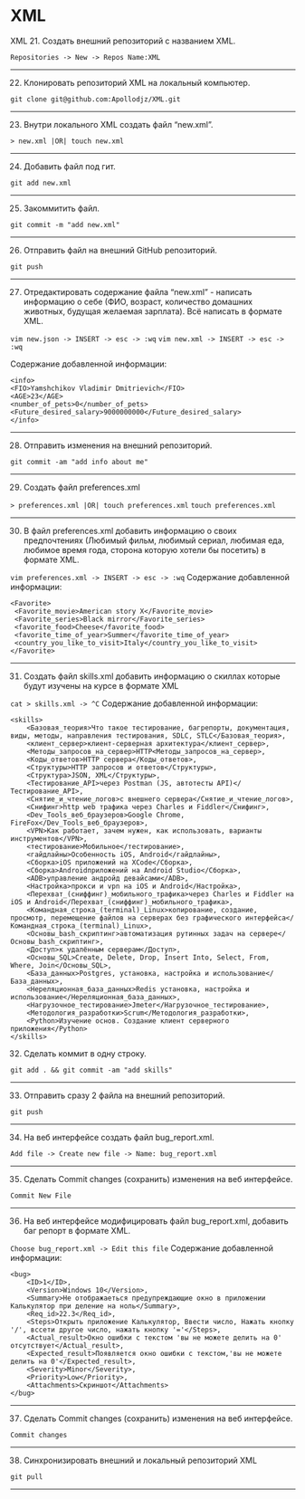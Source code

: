 # XML
XML
 21. Создать внешний репозиторий c названием XML.

 `Repositories -> New -> Repos Name:XML`
 ***
 22. Клонировать репозиторий XML на локальный компьютер.

 `git clone git@github.com:Apollodjz/XML.git`
 ***
 23. Внутри локального XML создать файл “new.xml”.

 `> new.xml |OR| touch new.xml`
 ***
 24. Добавить файл под гит.

 `git add new.xml`
 ***
 25. Закоммитить файл.

 `git commit -m "add new.xml"`
 ***
 26. Отправить файл на внешний GitHub репозиторий.
 
 `git push`
 ***
 27. Отредактировать содержание файла “new.xml” - написать информацию о себе (ФИО, возраст, количество домашних животных, будущая желаемая зарплата). Всё написать в   формате XML.

 `vim new.json -> INSERT -> esc -> :wq`
 `vim new.xml -> INSERT -> esc -> :wq`

 Содержание добавленной информации:
 ```
<info>
 <FIO>Yamshchikov Vladimir Dmitrievich</FIO>
 <AGE>23</AGE>
 <number_of_pets>0</number_of_pets>
 <Future_desired_salary>9000000000</Future_desired_salary>
</info>
```
***
28. Отправить изменения на внешний репозиторий.

`git commit -am "add info about me"`
***
29. Создать файл preferences.xml

`> preferences.xml |OR| touch preferences.xml`
`touch preferences.xml`
***
30. В файл preferences.xml добавить информацию о своих предпочтениях (Любимый фильм, любимый сериал, любимая еда, любимое время года, сторона которую хотели бы посетить) в формате XML.

`vim preferences.xml -> INSERT -> esc -> :wq`
Содержание добавленной информации:
```
<Favorite>
 <Favorite_movie>American story X</Favorite_movie>
 <Favorite_series>Black mirror</Favorite_series>
 <favorite_food>Cheese</favorite_food>
 <favorite_time_of_year>Summer</favorite_time_of_year>
 <country_you_like_to_visit>Italy</country_you_like_to_visit>
</Favorite>
```
***
 31. Создать файл skills.xml добавить информацию о скиллах которые будут изучены на курсе в формате XML 

`cat > skills.xml -> ^C`
Содержание добавленной информации:
```
<skills>
    <Базовая_теория>Что такое тестирование, багрепорты, документация, виды, методы, направления тестирования, SDLC, STLC</Базовая_теория>,
    <клиент_сервер>клиент-серверная архитектура</клиент_сервер>,
    <Методы_запросов_на_сервер>HTTP<Методы_запросов_на_сервер>,
    <Коды_ответов>HTTP сервера</Коды_ответов>,
    <Структуры>HTTP запросов и ответов</Структуры>,
    <Структура>JSON, XML</Структуры>,
    <Тестирование_API>через Postman (JS, автотесты API)</Тестирование_API>,
    <Снятие_и_чтение_логов>c внешнего сервера</Снятие_и_чтение_логов>,
    <Снифинг>http web трафика через Charles и Fiddler</Снифинг>,
    <Dev_Tools_веб_браузеров>Google Chrome, FireFox</Dev_Tools_веб_браузеров>,
    <VPN>Как работает, зачем нужен, как использовать, варианты инструментов</VPN>,
    <тестирование>Мобильное</тестирование>,
    <гайдлайны>Особенность iOS, Android</гайдлайны>,
    <Сборка>iOS приложений на XCode</Сборка>,
    <Сборка>Androidприложений на Android Studio</Сборка>,
    <ADB>управление андройд девайсами</ADB>,
    <Настройка>прокси и vpn на iOS и Android</Настройка>,
    <Перехват_(сниффинг)_мобильного_трафика>через Charles и Fiddler на iOS и Android</Перехват_(сниффинг)_мобильного_трафика>,
    <Командная_строка_(terminal)_Linux>копирование, создание, просмотр, перемещение файлов на серверах без графического интерфейса</Командная_строка_(terminal)_Linux>,
    <Основы_bash_скриптинг>автоматизация рутинных задач на сервере</Основы_bash_скриптинг>,
    <Доступ>к удалённым серверам</Доступ>,
    <Основы_SQL>Create, Delete, Drop, Insert Into, Select, From, Where, Join</Основы_SQL>,
    <База_данных>Postgres, установка, настройка и использование</База_данных>,
    <Нереляционная_база_данных>Redis установка, настройка и использование</Нереляционная_база_данных>,
    <Нагрузочное_тестирование>Jmeter</Нагрузочное_тестирование>,
    <Методология_разработки>Scrum</Методология_разработки>,
    <Python>Изучение основ. Создание клиент серверного приложения</Python>
</skills>
```
 32. Сделать коммит в одну строку. 

 `git add . && git commit -am "add skills"`
 ***
 33. Отправить сразу 2 файла на внешний репозиторий.

 `git push`
 ***
 34. На веб интерфейсе создать файл bug_report.xml.

 `Add file -> Create new file -> Name: bug_report.xml`
 ***
 35. Сделать Commit changes (сохранить) изменения на веб интерфейсе.

 `Commit New File`
 ***
 36. На веб интерфейсе модифицировать файл bug_report.xml, добавить баг репорт в формате XML.

`Choose bug_report.xml -> Edit this file`
Содержание добавленной информации:
```
<bug>
    <ID>1</ID>,
    <Version>Windows 10</Version>,
    <Summary>Не отображаеться предупреждающие окно в приложении Калькулятор при деление на ноль</Summary>,
    <Req_id>22.3</Req_id>,
    <Steps>Открыть приложение Калькулятор, Ввести число, Нажать кнопку '/', вссети другое число, нажать кнопку '='</Steps>,
    <Actual_result>Окно ошибки с текстом 'вы не можете делить на 0' отсутствует</Actual_result>,
    <Expected_result>Появляется окно ошибки с текстом,'вы не можете делить на 0'</Expected_result>,
    <Severity>Minor</Severity>,
    <Priority>Low</Priority>,
    <Attachments>Скриншот</Attachments>
</bug>
```
***
 37. Сделать Commit changes (сохранить) изменения на веб интерфейсе.

`Commit changes`
***
 38. Синхронизировать внешний и локальный репозиторий XML

`git pull`
***

